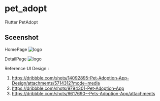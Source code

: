 # pet_adopt

Flutter PetAdopt

## Sceenshot
HomePage
![logo](https://github.com/afdev5/flutter-petAdopt/blob/master/screenshoot/1.jpg?raw=true)

DetailPage
![logo](https://github.com/afdev5/flutter-petAdopt/blob/master/screenshoot/2.jpg?raw=true)

Reference UI Design :
1. https://dribbble.com/shots/14092895-Pet-Adoption-App-Design/attachments/5714312?mode=media
2. https://dribbble.com/shots/9794301-Pet-Adoption-App
3. https://dribbble.com/shots/6617690--Pets-Adoption-App/attachments
